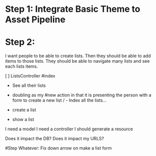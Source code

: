 # Step 1: Integrate Basic Theme to Asset Pipeline

# Step 2: 
 I want people to be able to create lists. Then they should be able to add items to those lists. They should be able to navigate many lists and see each lists items.

[ ] ListsController
#index
 - See all their lists
 - doubling as my #new action in that it is presenting the person with a form to create a new list
/ - Index all the lists...
- create a list

- show a list

I need a model
I need a controller
I should generate a resource 

Does it impact the DB?
Does it impact my URLS?

#Step Whatever: Fix down arrow on make a list form